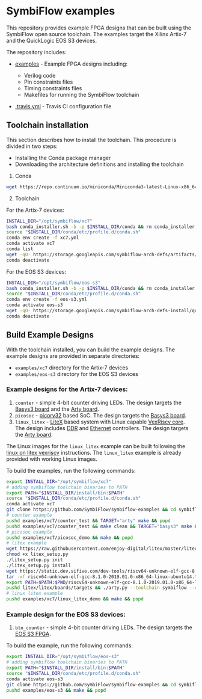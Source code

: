 # SymbiFlow examples

This repository provides example FPGA designs that can be built using the SymbiFlow open source toolchain.
The examples target the Xilinx Artix-7 and the QuickLogic EOS S3 devices.

The repository includes:

* [examples](./examples) - Example FPGA designs including:

  * Verilog code
  * Pin constraints files
  * Timing constraints files
  * Makefiles for running the SymbiFlow toolchain

* [.travis.yml](.travis.yml) - Travis CI configuration file

## Toolchain installation

This section describes how to install the toolchain. This procedure is divided in two steps:

- Installing the Conda package manager
- Downloading the architecture definitions and installing the toolchain

1. Conda

```bash
wget https://repo.continuum.io/miniconda/Miniconda3-latest-Linux-x86_64.sh -O conda_installer.sh
```

2. Toolchain

For the Artix-7 devices:

```bash
INSTALL_DIR="/opt/symbiflow/xc7"
bash conda_installer.sh -b -p $INSTALL_DIR/conda && rm conda_installer.sh
source "$INSTALL_DIR/conda/etc/profile.d/conda.sh"
conda env create -f xc7.yml
conda activate xc7
conda list
wget -qO- https://storage.googleapis.com/symbiflow-arch-defs/artifacts/prod/foss-fpga-tools/symbiflow-arch-defs/continuous/install/4/20200416-002215/symbiflow-arch-defs-install-a321d9d9.tar.xz | tar -xJ -C $INSTALL_DIR
conda deactivate
```

For the EOS S3 devices:

```bash
INSTALL_DIR="/opt/symbiflow/eos-s3"
bash conda_installer.sh -b -p $INSTALL_DIR/conda && rm conda_installer.sh
source "$INSTALL_DIR/conda/etc/profile.d/conda.sh"
conda env create -f eos-s3.yml
conda activate eos-s3
wget -qO- https://storage.googleapis.com/symbiflow-arch-defs-install/quicklogic/arch-defs-install-eos-s3-f7880e1f.tar.xz | tar -xJ -C $INSTALL_DIR
conda deactivate
```

## Build Example Designs

With the toolchain installed, you can build the example designs.
The example designs are provided in separate directories:

* `examples/xc7` directory for the Artix-7 devices
* `examples/eos-s3` directory for the EOS S3 devices

### Example designs for the Artix-7 devices:

1. `counter` - simple 4-bit counter driving LEDs. The design targets the [Basys3 board](https://store.digilentinc.com/basys-3-artix-7-fpga-trainer-board-recommended-for-introductory-users/) and the [Arty board](https://store.digilentinc.com/arty-a7-artix-7-fpga-development-board-for-makers-and-hobbyists/).
1. `picosoc` - [picorv32](https://github.com/cliffordwolf/picorv32) based SoC. The design targets the [Basys3 board](https://store.digilentinc.com/basys-3-artix-7-fpga-trainer-board-recommended-for-introductory-users/).
1. `linux_litex` - [LiteX](https://github.com/enjoy-digital/litex) based system with Linux capable [VexRiscv core](https://github.com/SpinalHDL/VexRiscv). The design includes [DDR](https://github.com/enjoy-digital/litedram) and [Ethernet](https://github.com/enjoy-digital/liteeth) controllers. The design targets the [Arty board](https://store.digilentinc.com/arty-a7-artix-7-fpga-development-board-for-makers-and-hobbyists/).

The Linux images for the `linux_litex` example can be built following the [linux on litex vexriscv](https://github.com/litex-hub/linux-on-litex-vexriscv) instructions.
The `linux_litex` example is already provided with working Linux images.

To build the examples, run the following commands:

```bash
export INSTALL_DIR="/opt/symbiflow/xc7"
# adding symbiflow toolchain binaries to PATH
export PATH="$INSTALL_DIR/install/bin:$PATH"
source "$INSTALL_DIR/conda/etc/profile.d/conda.sh"
conda activate xc7
git clone https://github.com/SymbiFlow/symbiflow-examples && cd symbiflow-examples
# counter example
pushd examples/xc7/counter_test && TARGET="arty" make && popd
pushd examples/xc7/counter_test && make clean && TARGET="basys3" make && popd
# picosoc example
pushd examples/xc7/picosoc_demo && make && popd
# litex example
wget https://raw.githubusercontent.com/enjoy-digital/litex/master/litex_setup.py
chmod +x litex_setup.py
./litex_setup.py init
./litex_setup.py install
wget https://static.dev.sifive.com/dev-tools/riscv64-unknown-elf-gcc-8.1.0-2019.01.0-x86_64-linux-ubuntu14.tar.gz
tar -xf riscv64-unknown-elf-gcc-8.1.0-2019.01.0-x86_64-linux-ubuntu14.tar.gz
export PATH=$PATH:$PWD/riscv64-unknown-elf-gcc-8.1.0-2019.01.0-x86_64-linux-ubuntu14/bin/
pushd litex/litex/boards/targets && ./arty.py --toolchain symbiflow --cpu-type vexriscv --build && popd
# linux litex example
pushd examples/xc7/linux_litex_demo && make && popd
```

### Example design for the EOS S3 devices:

1. `btn_counter` - simple 4-bit counter driving LEDs. The design targets the [EOS S3 FPGA](https://www.quicklogic.com/products/eos-s3/).

To build the example, run the following commands:

```bash
export INSTALL_DIR="/opt/symbiflow/eos-s3"
# adding symbiflow toolchain binaries to PATH
export PATH="$INSTALL_DIR/install/bin:$PATH"
source "$INSTALL_DIR/conda/etc/profile.d/conda.sh"
conda activate eos-s3
git clone https://github.com/SymbiFlow/symbiflow-examples && cd symbiflow-examples
pushd examples/eos-s3 && make && popd
```
